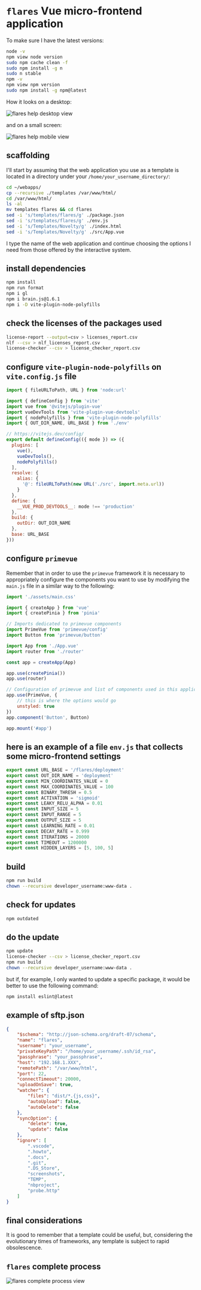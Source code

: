# `flares` Vue micro-frontend application

To make sure I have the latest versions:

```bash
node -v
npm view node version
sudo npm cache clean -f
sudo npm install -g n
sudo n stable
npm -v
npm view npm version
sudo npm install -g npm@latest
```

How it looks on a desktop:

![flares help desktop view](screenshots/flares_help_desktop_view.png)

and on a small screen:

![flares help mobile view](screenshots/flares_help_mobile_view.png)

## scaffolding

I'll start by assuming that the web application you use as a template is located in a directory under your `/home/your_username_directory/`:

```sh
cd ~/webapps/
cp --recursive ./templates /var/www/html/
cd /var/www/html/
ls -al
mv templates flares && cd flares
sed -i 's/templates/flares/g' ./package.json
sed -i 's/templates/flares/g' ./env.js
sed -i 's/Templates/Novelty/g' ./index.html
sed -i 's/Templates/Novelty/g' ./src/App.vue
```

I type the name of the web application and continue choosing the options I need from those offered by the interactive system.

## install dependencies

```sh
npm install
npm run format
npm i gl
npm i brain.js@1.6.1
npm i -D vite-plugin-node-polyfills
```

## check the licenses of the packages used

```sh
license-report --output=csv > licenses_report.csv
nlf --csv > nlf_licenses_report.csv
license-checker --csv > license_checker_report.csv
```

## configure `vite-plugin-node-polyfills` on `vite.config.js` file

```js
import { fileURLToPath, URL } from 'node:url'

import { defineConfig } from 'vite'
import vue from '@vitejs/plugin-vue'
import vueDevTools from 'vite-plugin-vue-devtools'
import { nodePolyfills } from 'vite-plugin-node-polyfills'
import { OUT_DIR_NAME, URL_BASE } from './env'

// https://vitejs.dev/config/
export default defineConfig(({ mode }) => ({
  plugins: [
    vue(), 
    vueDevTools(),
    nodePolyfills()
  ],
  resolve: {
    alias: {
      '@': fileURLToPath(new URL('./src', import.meta.url))
    }
  },
  define: {
    __VUE_PROD_DEVTOOLS__: mode !== 'production'
  },
  build: {
    outDir: OUT_DIR_NAME
  },
  base: URL_BASE
}))
```

## configure `primevue`

Remember that in order to use the `primevue` framework it is necessary to appropriately configure the components you want to use by modifying the `main.js` file in a similar way to the following:

```js
import './assets/main.css'

import { createApp } from 'vue'
import { createPinia } from 'pinia'

// Imports dedicated to primevue components
import PrimeVue from 'primevue/config'
import Button from 'primevue/button'

import App from './App.vue'
import router from './router'

const app = createApp(App)

app.use(createPinia())
app.use(router)

// Configuration of primevue and list of components used in this application
app.use(PrimeVue, {
    // this is where the options would go
    unstyled: true
})
app.component('Button', Button)

app.mount('#app')
```

## here is an example of a file `env.js` that collects some micro-frontend settings

```js
export const URL_BASE = '/flares/deployment'
export const OUT_DIR_NAME = 'deployment'
export const MIN_COORDINATES_VALUE = 0
export const MAX_COORDINATES_VALUE = 100
export const BINARY_THRESH = 0.5
export const ACTIVATION = 'sigmoid'
export const LEAKY_RELU_ALPHA = 0.01
export const INPUT_SIZE = 5
export const INPUT_RANGE = 5
export const OUTPUT_SIZE = 5
export const LEARNING_RATE = 0.01
export const DECAY_RATE = 0.999
export const ITERATIONS = 20000
export const TIMEOUT = 1200000
export const HIDDEN_LAYERS = [5, 100, 5]
```

## build

```sh
npm run build
chown --recursive developer_username:www-data .
```

## check for updates

```sh
npm outdated
```

## do the update

```sh
npm update
license-checker --csv > license_checker_report.csv
npm run build
chown --recursive developer_username:www-data .
```

but if, for example, I only wanted to update a specific package, it would be better to use the following command:

```sh
npm install eslint@latest
```

## example of sftp.json

```json
{
    "$schema": "http://json-schema.org/draft-07/schema",
    "name": "flares",
    "username": "your_username",
    "privateKeyPath": "/home/your_username/.ssh/id_rsa",
    "passphrase": "your_passphrase",
    "host": "192.168.1.XXX",
    "remotePath": "/var/www/html",
    "port": 22,
    "connectTimeout": 20000,
    "uploadOnSave": true,
    "watcher": {
        "files": "dist/*.{js,css}",
        "autoUpload": false,
        "autoDelete": false
    },
    "syncOption": {
        "delete": true,
        "update": false
    },
    "ignore": [
        ".vscode",
        ".howto",
        ".docs",
        ".git",
        ".DS_Store",
        "screenshots",
        "TEMP",
        "nbproject",
        "probe.http"
    ]
}
```

## final considerations

It is good to remember that a template could be useful, but, considering the evolutionary times of frameworks, any template is subject to rapid obsolescence.

## `flares` complete process

![flares complete process view](screenshots/flares_desktop_complete_process.png)
